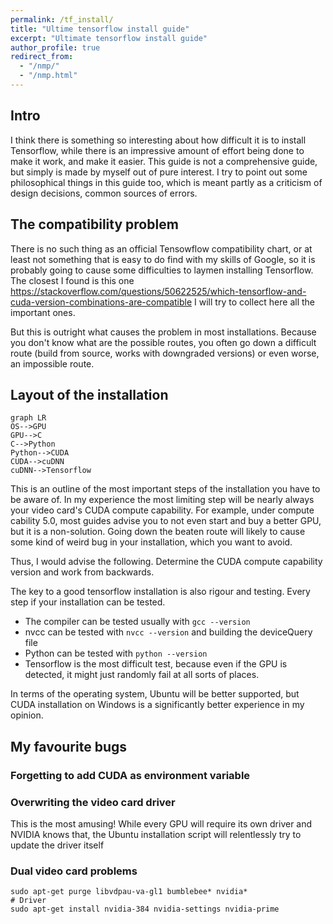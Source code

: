 ```yaml
---
permalink: /tf_install/
title: "Ultime tensorflow install guide"
excerpt: "Ultimate tensorflow install guide"
author_profile: true
redirect_from: 
  - "/nmp/"
  - "/nmp.html"
---
```


## Intro

I think there is something so interesting about how difficult it is to install Tensorflow, while
there is an impressive amount of effort being done to make it work, and make it easier. This guide is
not a comprehensive guide, but simply is made by myself out of pure interest. I try to point out some philosophical
things in this guide too, which is meant partly as a criticism of design decisions, common sources of errors.

## The compatibility problem

There is no such thing as an official Tensowflow compatibility chart, or at least not something that is easy to do find with
my skills of Google, so it is probably going to cause some difficulties to laymen installing Tensorflow.
The closest I found is this one https://stackoverflow.com/questions/50622525/which-tensorflow-and-cuda-version-combinations-are-compatible
I will try to collect here all the important ones.

But this is outright what causes the problem in most installations. Because you don't know what are the possible routes, you
often go down a difficult route (build from source, works with downgraded versions) or even worse, an impossible route.

## Layout of the installation
 <pre><code class="language-mermaid">graph LR
OS--&gt;GPU
GPU--&gt;C
C--&gt;Python
Python--&gt;CUDA
CUDA--&gt;cuDNN
cuDNN--&gt;Tensorflow
</code></pre>

This is an outline of the most important steps of the installation you have to be aware of. In my experience the most limiting step
will be nearly always your video card's CUDA compute capability. For example, under compute cability 5.0, most guides advise you to not even
start and buy a better GPU, but it is a non-solution. Going down the beaten route will likely to cause some kind of weird bug in your installation,
which you want to avoid.

Thus, I would advise the following. Determine the CUDA compute capability version and work from backwards. 

The key to a good tensorflow installation is also rigour and testing. Every step if your installation can be tested.

* The compiler can be tested usually with ```gcc --version```
* nvcc can be tested with ```nvcc --version``` and building the deviceQuery file
* Python can be tested with ```python --version```
* Tensorflow is the most difficult test, because even if the GPU is detected, it might just randomly fail at all sorts of places. 

In terms of the operating system, Ubuntu will be better supported, but CUDA installation on Windows is a significantly better experience in my opinion.

## My favourite bugs

### Forgetting to add CUDA as environment variable

### Overwriting the video card driver

This is the most amusing! While every GPU will require its own driver and NVIDIA knows that, the Ubuntu installation script will relentlessly try to update the
driver itself

### Dual video card problems

```
sudo apt-get purge libvdpau-va-gl1 bumblebee* nvidia*
# Driver
sudo apt-get install nvidia-384 nvidia-settings nvidia-prime
```